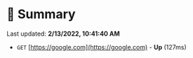 # 📖 Summary
Last updated: **2/13/2022, 10:41:40 AM**

- `GET` [https://google.com](https://google.com) - **Up** (127ms)
